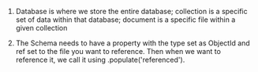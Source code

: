 1. Database is where we store the entire database; collection is a specific set of data within that database; document is a specific file within a given collection

2. The Schema needs to have a property with the type set as ObjectId and ref set to the file you want to reference. Then when we want to reference it, we call it using .populate('referenced').

